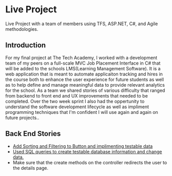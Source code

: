# Live Project
Live Project with a team of members using TFS, ASP.NET, C#, and Agile methodologies. 

## Introduction

For my final project at The Tech Academy, I worked with a development team of my peers on a full-scale MVC Job Placement Interface in C# that will be added to the schools LMS(Learning Management Software). It is a web application that is meant to automate applicaiton tracking and hires in the course both to enhance the user experience for future students as well as to help define and manage meaningful data to provide relevant analytics for the school. As a team we shared stories of various difficulty that ranged from backend to front end and UX improvements that needed to be completed. Over the two week sprint I also had the oppertunity to understand the software development lifecycle as well as impliment programming techniques that I'm confident I will use again and again on future projects..

## Back End Stories
- [Add Sorting and Filtering to Button and implimenting testable data](#https://github.com/JeffPadgett/Live_Project/blob/master/Images/Capture.JPG)
- [Used SQL queries to create testable database information and change data.](#https://github.com/JeffPadgett/Live_Project/blob/master/Images/Capture.JPG)
- Make sure that the create methods on the controller redirects the user to the details page.
